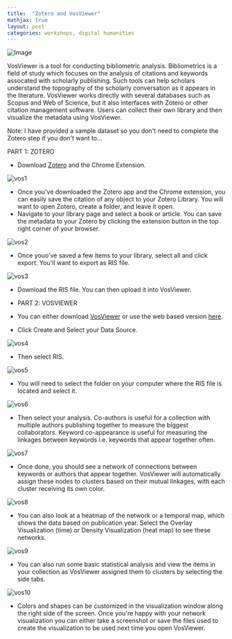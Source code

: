 ```yaml
---
title:  "Zotero and VosViewer"
mathjax: true
layout: post
categories: workshops, digital humanities
---
```


![Image](https://encrypted-tbn0.gstatic.com/images?q=tbn:ANd9GcS2TWU2YSbuTE7ghzvYweUQ1z7Ibfsm4c7rWQ&usqp=CAU)

VosViewer is a tool for conducting bibliometric analysis. Bibliometrics is a field of study which focuses on the analysis of citations and keywords assocated with scholarly publishing. Such tools can help scholars understand the topography of the scholarly conversation as it appears in the literature. VosViewer works directly with several databases such as Scopus and Web of Science, but it also interfaces with Zotero or other citation management software. Users can collect their own library and then visualize the metadata using VosViewer.

Note: I have provided a sample dataset so you don't need to complete the Zotero step if you don't want to...

PART 1: ZOTERO
* Download [Zotero](https://www.zotero.org/download/) and the Chrome Extension.

![vos1](https://user-images.githubusercontent.com/22083340/156243570-6da9f0c8-1ee0-4612-b217-ebe85a1e75c7.png)

* Once you've downloaded the Zotero app and the Chrome extension, you can easily save the citation of any object to your Zotero Library. You will want to open Zotero, create a folder, and leave it open.
* Navigate to your library page and select a book or article. You can save the metadata to your Zotero by clicking the extension button in the top right corner of your browser.

![vos2](https://user-images.githubusercontent.com/22083340/156244019-6a104a92-1e05-458b-8359-eec8bfdffd5c.png)

* Once youo've saved a few items to your library, select all and click export. You'll want to export as RIS file.

![vos3](https://user-images.githubusercontent.com/22083340/156244483-cf2f681d-5604-45ba-a9a2-0f621bdc6790.png)

* Download the RIS file. You can then upload it into VosViewer.

* PART 2: VOSVIEWER
* You can either download [VosViewer](https://www.vosviewer.com/download) or use the web based version [here](https://www.vosviewer.com/).
* Click Create and Select your Data Source.

![vos4](https://user-images.githubusercontent.com/22083340/156246651-6fc44e29-2738-4333-b859-01dea2ac672d.png)

* Then select RIS.

![vos5](https://user-images.githubusercontent.com/22083340/156246840-467ca69e-4841-4b31-81c1-841ab42abce8.png)

* You will need to select the folder on your computer where the RIS file is located and select it.

![vos6](https://user-images.githubusercontent.com/22083340/156247700-89408f16-f7e8-4f9d-81a4-c74f305d4ab6.png)

* Then select your analysis. Co-authors is useful for a collection with multiple authors publishing together to measure the biggest collaborators. Keyword co-appearance is useful for measuring the linkages between keywords i.e. keywords that appear together often.

![vos7](https://user-images.githubusercontent.com/22083340/156247923-aad5550e-a879-45ed-a9b5-ec68e9b3515e.png)

* Once done, you should see a network of connections between keywords or authors that appear together. VosViewer will automatically assign these nodes to clusters based on their mutual linkages, with each cluster receiving its own color.

![vos8](https://user-images.githubusercontent.com/22083340/156248206-8ce04fed-ab7b-4bba-a6f6-6e4d5aea5b4d.png)

* You can also look at a heatmap of the network or a temporal map, which shows the data based on publication year. Select the Overlay Visualization (time) or Density Visualization (heat map) to see these networks.

![vos9](https://user-images.githubusercontent.com/22083340/156248699-287e23a2-fb58-49b3-a0b3-989dd39d6f5f.png)

* You can also run some basic statistical analysis and view the items in your collection as VosViewer assigned them to clusters by selecting the side tabs.

![vos10](https://user-images.githubusercontent.com/22083340/156248915-078e571e-8d76-452a-9715-9fe21dc465e7.png)

* Colors and shapes can be customized in the visualization window along the right side of the screen. Once you're happy with your network visualization you can either take a screenshot or save the files used to create the visualization to be used next time you open VosViewer.
